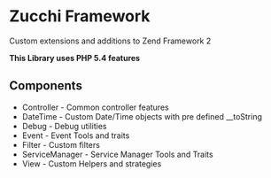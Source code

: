Zucchi Framework
================

Custom extensions and additions to Zend Framework 2

**This Library uses PHP 5.4 features**

Components
----------
*    Controller - Common controller features
*    DateTime - Custom Date/Time objects with pre defined __toString
*    Debug - Debug utilities
*    Event - Event Tools and traits
*    Filter - Custom filters
*    ServiceManager - Service Manager Tools and Traits
*    View - Custom Helpers and strategies

